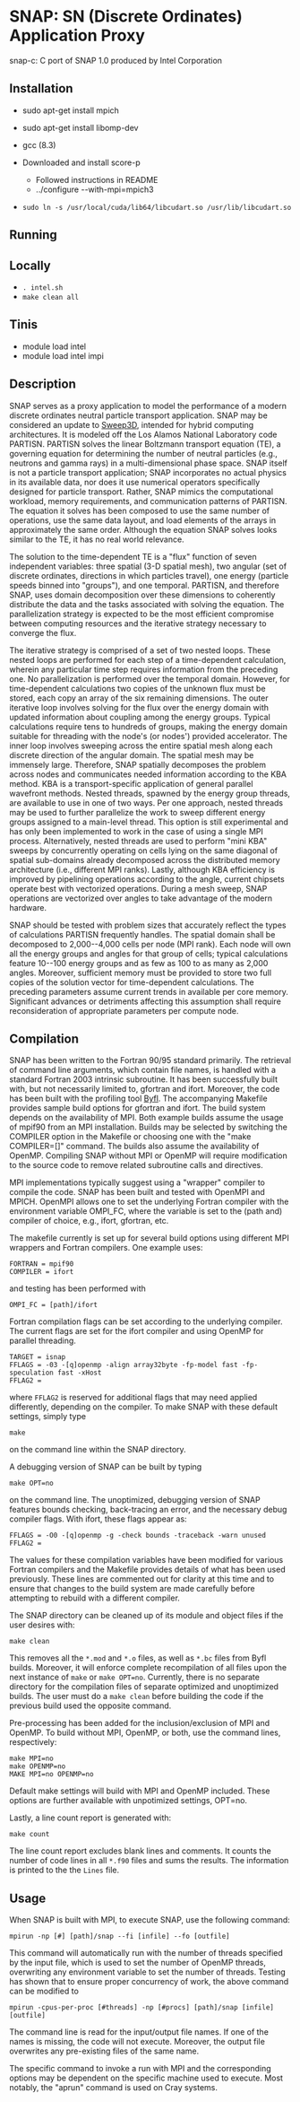 # SNAP: SN (Discrete Ordinates) Application Proxy

snap-c: C port of SNAP 1.0 produced by Intel Corporation


## Installation

* sudo apt-get install mpich
* sudo apt-get install libomp-dev
* gcc (8.3)

* Downloaded and install score-p
  * Followed instructions in README
  * ../configure --with-mpi=mpich3

* `sudo ln -s /usr/local/cuda/lib64/libcudart.so /usr/lib/libcudart.so`


## Running

## Locally
* `. intel.sh`
* `make clean all`


## Tinis
* module load intel
* module load intel impi


## Description

SNAP serves as a proxy application to model the performance of a modern discrete ordinates neutral particle transport application. SNAP may be considered an update to [Sweep3D](http://www.ccs3.lanl.gov/PAL/software.shtml), intended for hybrid computing architectures. It is modeled off the Los Alamos National Laboratory code PARTISN. PARTISN solves the linear Boltzmann transport equation (TE), a governing equation for determining the number of neutral particles (e.g., neutrons and gamma rays) in a multi-dimensional phase space. SNAP itself is not a particle transport application; SNAP incorporates no actual physics in its available data, nor does it use numerical operators specifically designed for particle transport. Rather, SNAP mimics the computational workload, memory requirements, and communication patterns of PARTISN. The equation it solves has been composed to use the same number of operations, use the same data layout, and load elements of the arrays in approximately the same order. Although the equation SNAP solves looks similar to the TE, it has no real world relevance.

The solution to the time-dependent TE is a "flux" function of seven independent variables: three spatial (3-D spatial mesh), two angular (set of discrete ordinates, directions in which particles travel), one energy (particle speeds binned into "groups"), and one temporal. PARTISN, and therefore SNAP, uses domain decomposition over these dimensions to coherently distribute the data and the tasks associated with solving the equation. The parallelization strategy is expected to be the most efficient compromise between computing resources and the iterative strategy necessary to converge the flux.

The iterative strategy is comprised of a set of two nested loops. These nested loops are performed for each step of a time-dependent calculation, wherein any particular time step requires information from the preceding one. No parallelization is performed over the temporal domain. However, for time-dependent calculations two copies of the unknown flux must be stored, each copy an array of the six remaining dimensions. The outer iterative loop involves solving for the flux over the energy domain with updated information about coupling among the energy groups. Typical calculations require tens to hundreds of groups, making the energy domain suitable for threading with the node's (or nodes') provided accelerator. The inner loop involves sweeping across the entire spatial mesh along each discrete direction of the angular domain. The spatial mesh may be immensely large. Therefore, SNAP spatially decomposes the problem across nodes and communicates needed information according to the KBA method. KBA is a transport-specific application of general parallel wavefront methods. Nested threads, spawned by the energy group threads, are available to use in one of two ways. Per one approach, nested threads may be used to further parallelize the work to sweep different energy groups assigned to a main-level thread. This option is still experimental and has only been implemented to work in the case of using a single MPI process. Alternatively, nested threads are used to perform "mini KBA" sweeps by concurrently operating on cells lying on the same diagonal of spatial sub-domains already decomposed across the distributed memory architecture (i.e., different MPI ranks). Lastly, although KBA efficiency is improved by pipelining operations according to the angle, current chipsets operate best with vectorized operations. During a mesh sweep, SNAP operations are vectorized over angles to take advantage of the modern hardware.

SNAP should be tested with problem sizes that accurately reflect the types of calculations PARTISN frequently handles. The spatial domain shall be decomposed to 2,000--4,000 cells per node (MPI rank). Each node will own all the energy groups and angles for that group of cells; typical calculations feature 10--100 energy groups and as few as 100 to as many as 2,000 angles. Moreover, sufficient memory must be provided to store two full copies of the solution vector for time-dependent calculations. The preceding parameters assume current trends in available per core memory. Significant advances or detriments affecting this assumption shall require reconsideration of appropriate parameters per compute node.

## Compilation

SNAP has been written to the Fortran 90/95 standard primarily. The retrieval of command line arguments, which contain file names, is handled with a standard Fortran 2003 intrinsic subroutine. It has been successfully built with, but not necessarily limited to, gfortran and ifort. Moreover, the code has been built with the profiling tool [Byfl](https://github.com/losalamos/byfl). The accompanying Makefile provides sample build options for gfortran and ifort. The build system depends on the availability of MPI. Both example builds assume the usage of mpif90 from an MPI installation. Builds may be selected by switching the COMPILER option in the Makefile or choosing one with the "make COMPILER=[]" command. The builds also assume the availability of OpenMP. Compiling SNAP without MPI or OpenMP will require modification to the source code to remove related subroutine calls and directives.

MPI implementations typically suggest using a "wrapper" compiler to compile the code. SNAP has been built and tested with OpenMPI and MPICH. OpenMPI allows one to set the underlying Fortran compiler with the environment variable OMPI_FC, where the variable is set to the (path and) compiler of choice, e.g., ifort, gfortran, etc.

The makefile currently is set up for several build options using different MPI wrappers and Fortran compilers. One example uses:

    FORTRAN = mpif90
    COMPILER = ifort

and testing has been performed with

    OMPI_FC = [path]/ifort

Fortran compilation flags can be set according to the underlying compiler. The current flags are set for the ifort compiler and using OpenMP for parallel threading.

    TARGET = isnap
    FFLAGS = -03 -[q]openmp -align array32byte -fp-model fast -fp-speculation fast -xHost
    FFLAG2 =

where `FFLAG2` is reserved for additional flags that may need applied differently, depending on the compiler. To make SNAP with these default settings, simply type

    make

on the command line within the SNAP directory.

A debugging version of SNAP can be built by typing

    make OPT=no

on the command line. The unoptimized, debugging version of SNAP features bounds checking, back-tracing an error, and the necessary debug compiler flags. With ifort, these flags appear as:

    FFLAGS = -O0 -[q]openmp -g -check bounds -traceback -warn unused
    FFLAG2 =

The values for these compilation variables have been modified for various Fortran compilers and the Makefile provides details of what has been used previously. These lines are commented out for clarity at this time and to ensure that changes to the build system are made carefully before attempting to rebuild with a different compiler.

The SNAP directory can be cleaned up of its module and object files if the user desires with:

    make clean

This removes all the `*.mod` and `*.o` files, as well as `*.bc` files from Byfl builds. Moreover, it will enforce complete recompilation of all files upon the next instance of `make` or `make OPT=no`. Currently, there is no separate directory for the compilation files of separate optimized and unoptimized builds. The user must do a `make clean` before building the code if the previous build used the opposite command.

Pre-processing has been added for the inclusion/exclusion of MPI and OpenMP. To build without MPI, OpenMP, or both, use the command lines, respectively:

    make MPI=no
    make OPENMP=no
    MAKE MPI=no OPENMP=no

Default make settings will build with MPI and OpenMP included. These options are further available with unpotimized settings, OPT=no.

Lastly, a line count report is generated with:

    make count

The line count report excludes blank lines and comments. It counts the number of code lines in all `*.f90` files and sums the results. The information is printed to the the `Lines` file.

## Usage

When SNAP is built with MPI, to execute SNAP, use the following command:

    mpirun -np [#] [path]/snap --fi [infile] --fo [outfile]

This command will automatically run with the number of threads specified by the input file, which is used to set the number of OpenMP threads, overwriting any environment variable to set the number of threads. Testing has shown that to ensure proper concurrency of work, the above command can be modified to

    mpirun -cpus-per-proc [#threads] -np [#procs] [path]/snap [infile] [outfile]

The command line is read for the input/output file names. If one of the names is missing, the code will not execute. Moreover, the output file overwrites any pre-existing files of the same name.

The specific command to invoke a run with MPI and the corresponding options may be dependent on the specific machine used to execute. Most notably, the "aprun" command is used on Cray systems.